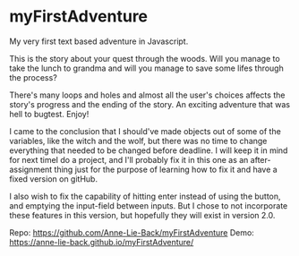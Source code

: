# myFirstAdventure
My very first text based adventure in Javascript.

This is the story about your quest through the woods. Will you manage to take the lunch to grandma and will you manage to save some lifes through the process?

There's many loops and holes and almost all the user's choices affects the story's progress and the ending of the story. An exciting adventure that was hell to bugtest.
Enjoy!

I came to the conclusion that I should've made objects out of some of the variables, like the witch and the wolf, but there was no time
to change everything that needed to be changed before deadline. I will keep it in mind for next timeI do a project, and I'll probably fix it in this one as an after-assignment thing just for the purpose of learning how to fix it and have a fixed version on gitHub.

I also wish to fix the capability of hitting enter instead of using the button, and emptying the input-field between inputs. But I chose to not incorporate these features in this version, but hopefully they will exist in version 2.0.

Repo: https://github.com/Anne-Lie-Back/myFirstAdventure
Demo: https://anne-lie-back.github.io/myFirstAdventure/
